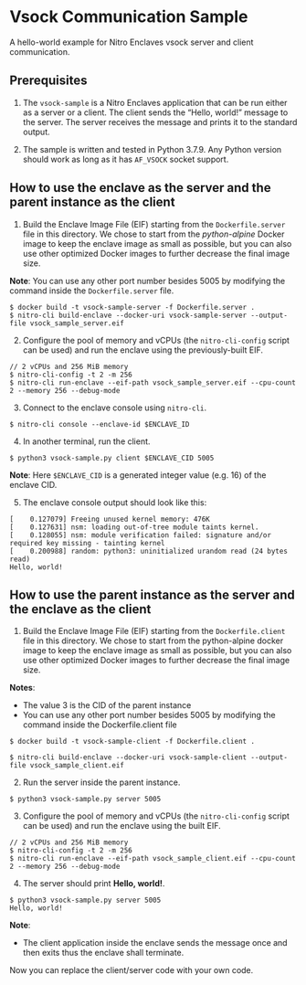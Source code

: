 # Vsock Communication Sample

A hello-world example for Nitro Enclaves vsock server and client communication.

## Prerequisites

1. The `vsock-sample` is a Nitro Enclaves application that can be run either
as a server or a client. The client sends the “Hello, world!” message to the
server. The server receives the message and prints it to the standard output.

2. The sample is written and tested in Python 3.7.9. Any Python version
should work as long as it has `AF_VSOCK` socket support.

## How to use the enclave as the server and the parent instance as the client

1. Build the Enclave Image File (EIF) starting from the `Dockerfile.server` file
in this directory. We chose to start from the *python-alpine* Docker image to keep
the enclave image as small as possible, but you can also use other optimized
Docker images to further decrease the final image size.

__Note__: You can use any other port number besides 5005 by modifying the command
inside the `Dockerfile.server` file.

```
$ docker build -t vsock-sample-server -f Dockerfile.server .
$ nitro-cli build-enclave --docker-uri vsock-sample-server --output-file vsock_sample_server.eif
```

2. Configure the pool of memory and vCPUs (the `nitro-cli-config` script can be used)
and run the enclave using the previously-built EIF.

```
// 2 vCPUs and 256 MiB memory
$ nitro-cli-config -t 2 -m 256
$ nitro-cli run-enclave --eif-path vsock_sample_server.eif --cpu-count 2 --memory 256 --debug-mode
```

3. Connect to the enclave console using `nitro-cli`.

```
$ nitro-cli console --enclave-id $ENCLAVE_ID
```

4. In another terminal, run the client.

```
$ python3 vsock-sample.py client $ENCLAVE_CID 5005
```

__Note__: Here `$ENCLAVE_CID` is a generated integer value (e.g. 16) of the enclave CID.

5. The enclave console output should look like this:

```
[    0.127079] Freeing unused kernel memory: 476K
[    0.127631] nsm: loading out-of-tree module taints kernel.
[    0.128055] nsm: module verification failed: signature and/or required key missing - tainting kernel
[    0.200988] random: python3: uninitialized urandom read (24 bytes read)
Hello, world!
```

## How to use the parent instance as the server and the enclave as the client

1. Build the Enclave Image File (EIF) starting from the `Dockerfile.client` file
in this directory. We chose to start from the python-alpine docker image to keep
the enclave image as small as possible, but you can also use other optimized
Docker images to further decrease the final image size.

__Notes__:
* The value 3 is the CID of the parent instance
* You can use any other port number besides 5005 by modifying the command inside the Dockerfile.client file

```
$ docker build -t vsock-sample-client -f Dockerfile.client .
```

```
$ nitro-cli build-enclave --docker-uri vsock-sample-client --output-file vsock_sample_client.eif
```

2. Run the server inside the parent instance.

```
$ python3 vsock-sample.py server 5005
```

3. Configure the pool of memory and vCPUs (the `nitro-cli-config`
script can be used) and run the enclave using the built EIF.

```
// 2 vCPUs and 256 MiB memory
$ nitro-cli-config -t 2 -m 256
$ nitro-cli run-enclave --eif-path vsock_sample_client.eif --cpu-count 2 --memory 256 --debug-mode
```

4. The server should print __Hello, world!__.

```
$ python3 vsock-sample.py server 5005
Hello, world!
```

__Note__:
* The client application inside the enclave sends the message once and then exits thus the enclave shall terminate.

Now you can replace the client/server code with your own code.
